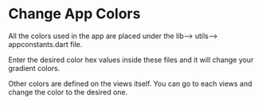 # Change App Colors



All the colors used in the app are placed under the lib--> utils--> appconstants.dart file.

Enter the desired color hex values inside these files and it will change your gradient colors.

Other colors are defined on the views itself. You can go to each views and change the color to the desired one.

